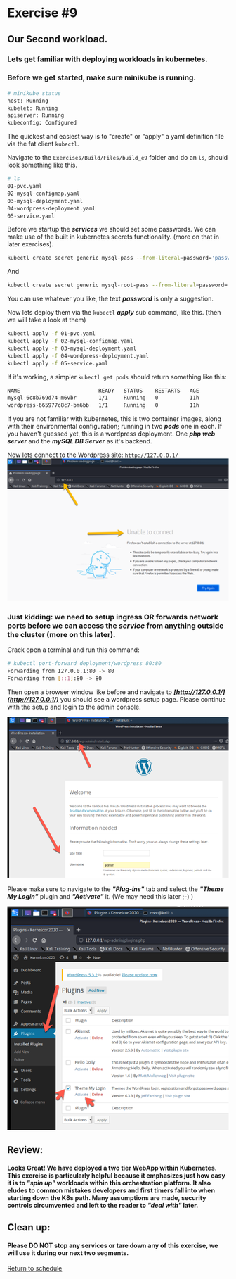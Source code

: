 # Exercise #9
## Our Second workload.

### Lets get familiar with deploying workloads in kubernetes.
### Before we get started, make sure minikube is running.
```bash
# minikube status
host: Running
kubelet: Running
apiserver: Running
kubeconfig: Configured
```

The quickest and easiest way is to "create" or "apply" a yaml definition file via the fat client ```kubectl```.

Navigate to the ```Exercises/Build/Files/build_e9``` folder and do an ```ls```, should look something like this.
```bash
# ls
01-pvc.yaml
02-mysql-configmap.yaml
03-mysql-deployment.yaml
04-wordpress-deployment.yaml
05-service.yaml
```
Before we startup the ___services___ we should set some passwords.
We can make use of the built in kubernetes secrets functionality. (more on that in later exercises).
```bash
kubectl create secret generic mysql-pass --from-literal=password='password'
```
And
```bash
kubectl create secret generic mysql-root-pass --from-literal=password='password'
```
You can use whatever you like, the text ___password___ is only a suggestion.

Now lets deploy them via the ```kubectl``` ___apply___ sub command, like this. (then we will take a look at them)
```bash
kubectl apply -f 01-pvc.yaml
kubectl apply -f 02-mysql-configmap.yaml
kubectl apply -f 03-mysql-deployment.yaml
kubectl apply -f 04-wordpress-deployment.yaml
kubectl apply -f 05-service.yaml
```
If it's working, a simpler ``` kubectl get pods ``` should return something like this:
```bash
NAME                         READY   STATUS    RESTARTS   AGE
mysql-6c8b769d74-m6vbr       1/1     Running   0          11h
wordpress-665977c8c7-bm6bb   1/1     Running   0          11h
```
If you are not familiar with kubernetes, this is two container images, along with their environmental configuration; running in two ___pods___ one in each. If you haven't guessed yet, this is a wordpress deployment. One ___php web server___ and the ___mySQL DB Server___ as it's backend.

Now lets connect to the Wordpress site: ``` http://127.0.0.1/ ```
![Kali Browser](Files/images/kali_browser_fail.png)
### Just kidding: we need to setup ingress OR forwards network ports before we can access the ___service___ from anything outside the cluster (more on this later).
Crack open  a terminal and run this command:
```bash
# kubectl port-forward deployment/wordpress 80:80
Forwarding from 127.0.0.1:80 -> 80
Forwarding from [::1]:80 -> 80
```
Then open a browser window like before and navigate to ___[http://127.0.0.1/](http://127.0.0.1/)___ you should see a wordpress setup page. Please continue with the setup and login to the admin console.

![WP Setup](Files/images/kali_browser_wp_setup.png)

Please make sure to navigate to the ___"Plug-ins"___ tab and select the ___"Theme My Login"___ plugin and ___"Activate"___ it. (We may need this later ;-) )

![Activate Theme My Login Plugin](Files/images/kali_browser_wp_plugin.png)


## Review: 
#### Looks Great! We have deployed a two tier WebApp within Kubernetes. This exercise is particularly helpful because it emphasizes just how easy it is to ___"spin up"___ workloads within this orchestration platform. It also eludes to common mistakes developers and first timers fall into when starting down the K8s path. Many assumptions are made, security controls circumvented and left to the reader to ___"deal with"___ later. 

## Clean up: 
#### Please DO NOT stop any services or tare down any of this exercise, we will use it during our next two segments.
 
[Return to schedule](../../Docs/SCHEDULE.md)
